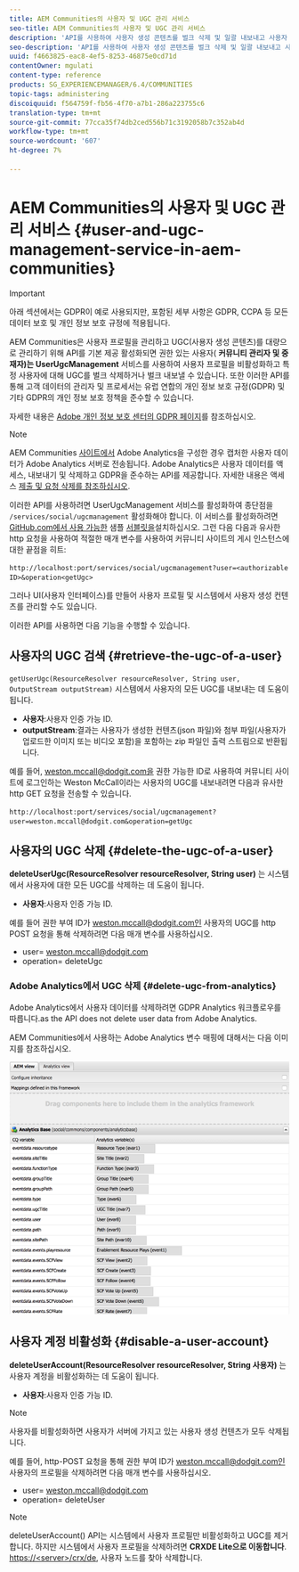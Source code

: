 ```yaml
---
title: AEM Communities의 사용자 및 UGC 관리 서비스
seo-title: AEM Communities의 사용자 및 UGC 관리 서비스
description: 'API를 사용하여 사용자 생성 콘텐츠를 벌크 삭제 및 일괄 내보내고 사용자 계정을 비활성화할 수 있습니다. '
seo-description: 'API를 사용하여 사용자 생성 콘텐츠를 벌크 삭제 및 일괄 내보내고 사용자 계정을 비활성화할 수 있습니다. '
uuid: f4663825-eac8-4ef5-8253-46875e0cd71d
contentOwner: mgulati
content-type: reference
products: SG_EXPERIENCEMANAGER/6.4/COMMUNITIES
topic-tags: administering
discoiquuid: f564759f-fb56-4f70-a7b1-286a223755c6
translation-type: tm+mt
source-git-commit: 77cca35f74db2ced556b71c3192058b7c352ab4d
workflow-type: tm+mt
source-wordcount: '607'
ht-degree: 7%

---
```



# AEM Communities의 사용자 및 UGC 관리 서비스 {#user-and-ugc-management-service-in-aem-communities}

>[!IMPORTANT]
>
>아래 섹션에서는 GDPR이 예로 사용되지만, 포함된 세부 사항은 GDPR, CCPA 등 모든 데이터 보호 및 개인 정보 보호 규정에 적용됩니다.

AEM Communities은 사용자 프로필을 관리하고 UGC(사용자 생성 콘텐츠)를 대량으로 관리하기 위해 API를 기본 제공 활성화되면 권한 있는 사용자( **커뮤니티 관리자 및 중재자)는 UserUgcManagement** 서비스를 사용하여 사용자 프로필을 비활성화하고 특정 사용자에 대해 UGC를 벌크 삭제하거나 벌크 내보낼 수 있습니다. 또한 이러한 API를 통해 고객 데이터의 관리자 및 프로세서는 유럽 연합의 개인 정보 보호 규정(GDPR) 및 기타 GDPR의 개인 정보 보호 정책을 준수할 수 있습니다.

자세한 내용은 [Adobe 개인 정보 보호 센터의 GDPR 페이지](https://www.adobe.com/privacy/general-data-protection-regulation.html)를 참조하십시오.

>[!NOTE]
>
>AEM Communities [사이트에서](analytics.md) Adobe Analytics을 구성한 경우 캡처한 사용자 데이터가 Adobe Analytics 서버로 전송됩니다. Adobe Analytics은 사용자 데이터를 액세스, 내보내기 및 삭제하고 GDPR을 준수하는 API를 제공합니다. 자세한 내용은 액세스 [제출 및 요청 삭제를 참조하십시오](https://docs.adobe.com/content/help/en/analytics/admin/data-governance/gdpr-submit-access-delete.html).

이러한 API를 사용하려면 UserUgcManagement 서비스를 활성화하여 종단점을 `/services/social/ugcmanagement` 활성화해야 합니다. 이 서비스를 활성화하려면 [GitHub.com에서 사용 가능한](https://github.com/Adobe-Marketing-Cloud/aem-communities-ugc-migration/tree/main/bundles/communities-ugc-management-servlet) 샘플 [서블릿을](https://github.com/Adobe-Marketing-Cloud/aem-communities-ugc-migration/tree/main/bundles/communities-ugc-management-servlet)설치하십시오. 그런 다음 다음과 유사한 http 요청을 사용하여 적절한 매개 변수를 사용하여 커뮤니티 사이트의 게시 인스턴스에 대한 끝점을 히트:

`http://localhost:port/services/social/ugcmanagement?user=<authorizable ID>&operation<getUgc>`

그러나 UI(사용자 인터페이스)를 만들어 사용자 프로필 및 시스템에서 사용자 생성 컨텐츠를 관리할 수도 있습니다.

이러한 API를 사용하면 다음 기능을 수행할 수 있습니다.

## 사용자의 UGC 검색 {#retrieve-the-ugc-of-a-user}

`getUserUgc(ResourceResolver resourceResolver, String user, OutputStream outputStream)` 시스템에서 사용자의 모든 UGC를 내보내는 데 도움이 됩니다.

* **사용자**:사용자 인증 가능 ID.
* **outputStream**:결과는 사용자가 생성한 컨텐츠(json 파일)와 첨부 파일(사용자가 업로드한 이미지 또는 비디오 포함)을 포함하는 zip 파일인 출력 스트림으로 반환됩니다.

예를 들어, weston.mccall@dodgit.com을 권한 가능한 ID로 사용하여 커뮤니티 사이트에 로그인하는 Weston McCall이라는 사용자의 UGC를 내보내려면 다음과 유사한 http GET 요청을 전송할 수 있습니다.

`http://localhost:port/services/social/ugcmanagement?user=weston.mccall@dodgit.com&operation=getUgc`

## 사용자의 UGC 삭제 {#delete-the-ugc-of-a-user}

**deleteUserUgc(ResourceResolver resourceResolver, String user)** 는 시스템에서 사용자에 대한 모든 UGC를 삭제하는 데 도움이 됩니다.

* **사용자**:사용자 인증 가능 ID.

예를 들어 권한 부여 ID가 weston.mccall@dodgit.com인 사용자의 UGC를 http POST 요청을 통해 삭제하려면 다음 매개 변수를 사용하십시오.

* user= weston.mccall@dodgit.com
* operation= deleteUgc

### Adobe Analytics에서 UGC 삭제 {#delete-ugc-from-analytics}

Adobe Analytics에서 사용자 데이터를 삭제하려면 GDPR Analytics 워크플로우를 따릅니다.as the API does not delete user data from Adobe Analytics.

AEM Communities에서 사용하는 Adobe Analytics 변수 매핑에 대해서는 다음 이미지를 참조하십시오.

![ADOBE ANALYTICS용 AEM communities 변수 매핑](assets/Analytics-Communities-Mapping.png)

## 사용자 계정 비활성화 {#disable-a-user-account}

**deleteUserAccount(ResourceResolver resourceResolver, String 사용자)** 는 사용자 계정을 비활성화하는 데 도움이 됩니다.

* **사용자**:사용자 인증 가능 ID.

>[!NOTE]
>
>사용자를 비활성화하면 사용자가 서버에 가지고 있는 사용자 생성 컨텐츠가 모두 삭제됩니다.

예를 들어, http-POST 요청을 통해 권한 부여 ID가 weston.mccall@dodgit.com인 사용자의 프로필을 삭제하려면 다음 매개 변수를 사용하십시오.

* user= weston.mccall@dodgit.com
* operation= deleteUser

>[!NOTE]
>
>deleteUserAccount() API는 시스템에서 사용자 프로필만 비활성화하고 UGC를 제거합니다. 하지만 시스템에서 사용자 프로필을 삭제하려면 **CRXDE Lite으로 이동합니다**. [https://&lt;server>/crx/de](http://localhost:4502/crx/de), 사용자 노드를 찾아 삭제합니다.

